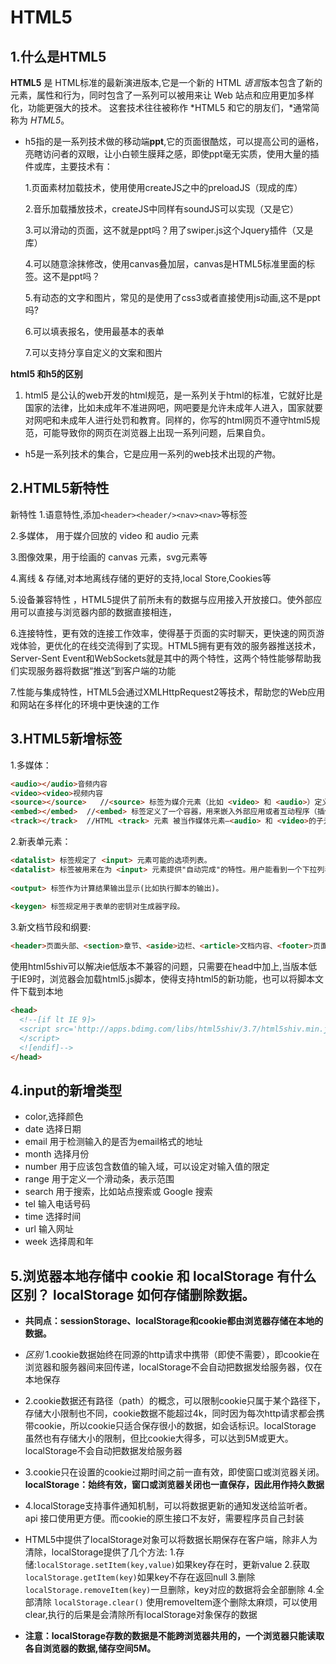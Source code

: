 # HTML5

## 1.什么是HTML5

**HTML5** 是 HTML标准的最新演进版本,它是一个新的 HTML *语言*版本包含了新的元素，属性和行为，同时包含了一系列可以被用来让 Web 站点和应用更加多样化，功能更强大的技术。 这套技术往往被称作 *HTML5 和它的朋友们，*通常简称为 *HTML5*。

* h5指的是一系列技术做的移动端**ppt**,它的页面很酷炫，可以提高公司的逼格，亮瞎访问者的双眼，让小白顿生膜拜之感，即使ppt毫无实质，使用大量的插件或库，主要技术有：

   1.页面素材加载技术，使用使用createJS之中的preloadJS（现成的库）

   2.音乐加载播放技术，createJS中同样有soundJS可以实现（又是它）

   3.可以滑动的页面，这不就是ppt吗？用了swiper.js这个Jquery插件（又是库）

   4.可以随意涂抹修改，使用canvas叠加层，canvas是HTML5标准里面的标签。这不是ppt吗？

   5.有动态的文字和图片，常见的是使用了css3或者直接使用js动画,这不是ppt吗?

   6.可以填表报名，使用最基本的表单

   7.可以支持分享自定义的文案和图片

**html5 和h5的区别**

1. html5 是公认的web开发的html规范，是一系列关于html的标准，它就好比是国家的法律，比如未成年不准进网吧，网吧要是允许未成年人进入，国家就要对网吧和未成年人进行处罚和教育。同样的，你写的html网页不遵守html5规范，可能导致你的网页在浏览器上出现一系列问题，后果自负。

- h5是一系列技术的集合，它是应用一系列的web技术出现的产物。

## 2.HTML5新特性

新特性
 1.语意特性,添加`<header><header/><nav><nav>`等标签

 2.多媒体， 用于媒介回放的 video 和 audio 元素

 3.图像效果，用于绘画的 canvas 元素，svg元素等

 4.离线 & 存储,对本地离线存储的更好的支持,local Store,Cookies等

 5.设备兼容特性 ，HTML5提供了前所未有的数据与应用接入开放接口。使外部应用可以直接与浏览器内部的数据直接相连，

 6.连接特性，更有效的连接工作效率，使得基于页面的实时聊天，更快速的网页游戏体验，更优化的在线交流得到了实现。HTML5拥有更有效的服务器推送技术，Server-Sent Event和WebSockets就是其中的两个特性，这两个特性能够帮助我们实现服务器将数据“推送”到客户端的功能

 7.性能与集成特性，HTML5会通过XMLHttpRequest2等技术，帮助您的Web应用和网站在多样化的环境中更快速的工作

## 3.HTML5新增标签

1.多媒体：

```html
<audio></audio>音频内容
<video><video>视频内容
<source></source>   //<source> 标签为媒介元素（比如 <video> 和 <audio>）定义媒介资源。
<embed></embed>  //<embed> 标签定义了一个容器，用来嵌入外部应用或者互动程序（插件）。
<track></track>  //HTML <track> 元素 被当作媒体元素—<audio> 和 <video>的子元素来使用。它允许指定时序文本字幕（或者基于时间的数据），例如自动处理字幕。
```

 2.新表单元素：

```html
<datalist> 标签规定了 <input> 元素可能的选项列表。
<datalist> 标签被用来在为 <input> 元素提供"自动完成"的特性。用户能看到一个下拉列表，里边的选项是预先定义好的，将作为用户的输入数据。请使用 <input> 元素的 list 属性来绑定 <datalist> 元素。
    
<output> 标签作为计算结果输出显示(比如执行脚本的输出)。
    
<keygen> 标签规定用于表单的密钥对生成器字段。
```

 3.新文档节段和纲要:

```html
<header>页面头部、<section>章节、<aside>边栏、<article>文档内容、<footer>页面底部、<section>章节等
```



使用html5shiv可以解决ie低版本不兼容的问题，只需要在head中加上,当版本低于IE9时，浏览器会加载html5.js脚本，使得支持html5的新功能，也可以将脚本文件下载到本地

```html
<head>
  <!--[if lt IE 9]>
  <script src='http://apps.bdimg.com/libs/html5shiv/3.7/html5shiv.min.js'>
  </script>
  <![endif]-->
</head>
```

## 4.input的新增类型

- color,选择颜色
- date 选择日期
- email 用于检测输入的是否为email格式的地址
- month 选择月份
- number  用于应该包含数值的输入域，可以设定对输入值的限定
- range 用于定义一个滑动条，表示范围
- search 用于搜索，比如站点搜索或 Google 搜索
- tel 输入电话号码
- time 选择时间
- url 输入网址
- week 选择周和年

## 5.浏览器本地存储中 cookie 和 localStorage 有什么区别？ localStorage 如何存储删除数据。

- **共同点：sessionStorage、localStorage和cookie都由浏览器存储在本地的数据。**

- *区别*
   1.cookie数据始终在同源的http请求中携带（即使不需要），即cookie在浏览器和服务器间来回传递，localStorage不会自动把数据发给服务器，仅在本地保存

-  2.cookie数据还有路径（path）的概念，可以限制cookie只属于某个路径下，存储大小限制也不同，cookie数据不能超过4k，同时因为每次http请求都会携带cookie，所以cookie只适合保存很小的数据，如会话标识。localStorage 虽然也有存储大小的限制，但比cookie大得多，可以达到5M或更大。localStorage不会自动把数据发给服务器

-  3.cookie只在设置的cookie过期时间之前一直有效，即使窗口或浏览器关闭。**localStorage：始终有效，窗口或浏览器关闭也一直保存，因此用作持久数据**

-  4.localStorage支持事件通知机制，可以将数据更新的通知发送给监听者。 api 接口使用更方便。而cookie的原生接口不友好，需要程序员自己封装

  

- HTML5中提供了localStorage对象可以将数据长期保存在客户端，除非人为清除，localStorage提供了几个方法:
   1.存储:`localStorage.setItem(key,value)`如果key存在时，更新value
   2.获取 `localStorage.getItem(key)`如果key不存在返回null
   3.删除 `localStorage.removeItem(key)`一旦删除，key对应的数据将会全部删除
   4.全部清除 `localStorage.clear()` 使用removeItem逐个删除太麻烦，可以使用clear,执行的后果是会清除所有localStorage对象保存的数据

- **注意：localStorage存数的数据是不能跨浏览器共用的，一个浏览器只能读取各自浏览器的数据,储存空间5M。**